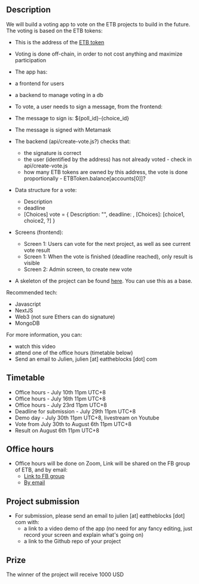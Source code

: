 ## Description

We will build a voting app to vote on the ETB projects to build in the future. The voting is based on the ETB tokens:
* This is the address of the [ETB token](https://bscscan.com/token/0x7ac64008fa000bfdc4494e0bfcc9f4eff3d51d2a)
* Voting is done off-chain, in order to not cost anything and maximize participation 
* The app has:
 * a frontend for users
 * a backend to manage voting in a db 
* To vote, a user needs to sign a message, from the frontend: 
 * The message to sign is: ${poll_id}-{choice_id}
 * The message is signed with Metamask
* The backend (api/create-vote.js?) checks that:
  * the signature is correct
  * the user (identified by the address) has not already voted - check in api/create-vote.js
  * how many ETB tokens are owned by this address, the vote is done proportionally - ETBToken.balance[accounts[0]]?
* Data structure for a vote: 
  * Description
  * deadline
  * [Choices]
  vote = {
    Description: "",
    deadline: , 
    [Choices]: [choice1, choice2, ?]
  }

* Screens (frontend):
  * Screen 1: Users can vote for the next project, as well as see current vote
result
  * Screen 1: When the vote is finished (deadline reached), only result is visible
  * Screen 2: Admin screen, to create new vote
* A skeleton of the project can be found [here](https://github.com/jklepatch/eattheblocks/tree/master/token/dao). You can use this as a base.

Recommended tech:
* Javascript 
* NextJS
* Web3 (not sure Ethers can do signature)
* MongoDB

For more information, you can:
* watch this video
* attend one of the office hours (timetable below)
* Send an email to Julien, julien [at] eattheblocks [dot] com

## Timetable

* Office hours - July 10th 11pm UTC+8 
* Office hours - July 16th 11pm UTC+8
* Office hours - July 23rd 11pm UTC+8
* Deadline for submission - July 29th 11pm UTC+8
* Demo day - July 30th 11pm UTC+8, livestream on Youtube   
* Vote from July 30th to August 6th 11pm UTC+8
* Result on August 6th 11pm UTC+8

## Office hours 
* Office hours will be done on Zoom, Link will be shared on the FB group of ETB, and by email:
  * [Link to FB group](https://www.facebook.com/groups/222716919099261)
  * [By email](https://mailchi.mp/eattheblocks/etb-projects-project-1) 

## Project submission
* For submission, please send an email to julien [at] eattheblocks [dot] com with:
  * a link to a video demo of the app (no need for any fancy editing, just record your screen and explain what's going on)
  * a link to the Github repo of your project

## Prize

The winner of the project will receive 1000 USD

